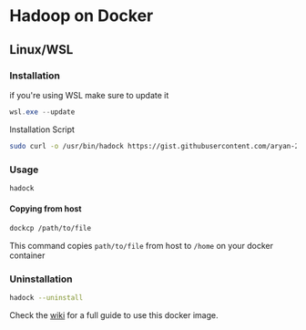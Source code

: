 # Hadoop on Docker
## Linux/WSL
### Installation
if you're using WSL make sure to update it
```powershell
wsl.exe --update
```
Installation Script
```bash
sudo curl -o /usr/bin/hadock https://gist.githubusercontent.com/aryan-212/57261fabb2d106c1e2214dc8681099f3/raw/HadoopInstall.sh && sudo chmod +x /usr/bin/hadock && hadock
```
### Usage
```bash
hadock
```
#### Copying from host
```bash
dockcp /path/to/file
```
This command copies ```path/to/file``` from host to ```/home``` on your docker container
### Uninstallation
```bash
hadock --uninstall
```

Check the [wiki](https://github.com/silicoflare/docker-hadoop/wiki) for a full guide to use this docker image.
